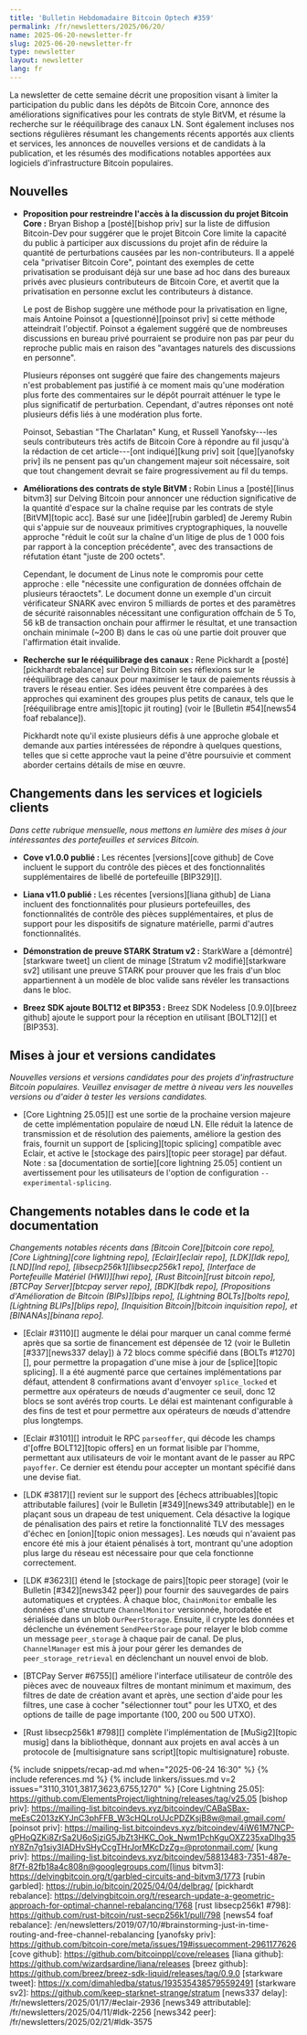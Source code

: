 ```yaml
---
title: 'Bulletin Hebdomadaire Bitcoin Optech #359'
permalink: /fr/newsletters/2025/06/20/
name: 2025-06-20-newsletter-fr
slug: 2025-06-20-newsletter-fr
type: newsletter
layout: newsletter
lang: fr
---
```

La newsletter de cette semaine décrit une proposition visant à limiter la participation du public
dans les dépôts de Bitcoin Core, annonce des améliorations significatives pour les contrats de style
BitVM, et résume la recherche sur le rééquilibrage des canaux LN. Sont également incluses nos
sections régulières résumant les changements récents apportés aux clients et services, les
annonces de nouvelles versions et de candidats à la publication, et les résumés des modifications
notables apportées aux logiciels d'infrastructure Bitcoin populaires.

## Nouvelles

- **Proposition pour restreindre l'accès à la discussion du projet Bitcoin Core :**
  Bryan Bishop a [posté][bishop priv] sur la liste de diffusion Bitcoin-Dev pour
  suggérer que le projet Bitcoin Core limite la capacité du public à
  participer aux discussions du projet afin de réduire la quantité
  de perturbations causées par les non-contributeurs. Il a appelé cela
  "privatiser Bitcoin Core",
  pointant des exemples de cette privatisation se produisant déjà sur une base ad
  hoc dans des bureaux privés avec plusieurs contributeurs de Bitcoin Core,
  et avertit que la privatisation en personne exclut les contributeurs à distance.

  Le post de Bishop suggère une méthode pour la privatisation en ligne, mais
  Antoine Poinsot a [questionné][poinsot priv] si cette méthode
  atteindrait l'objectif. Poinsot a également suggéré que de nombreuses discussions en bureau privé
  pourraient se produire non pas par peur du reproche public mais
  en raison des "avantages naturels des discussions en personne".

  Plusieurs réponses ont suggéré que faire des changements majeurs n'est
  probablement pas justifié à ce moment mais qu'une modération plus forte des
  commentaires sur le dépôt pourrait atténuer le type le plus
  significatif de perturbation. Cependant, d'autres réponses ont noté plusieurs
  défis liés à une modération plus forte.

  Poinsot, Sebastian "The Charlatan" Kung, et Russell Yanofsky---les seuls contributeurs très
  actifs de Bitcoin Core à répondre au fil jusqu'à la rédaction de cet article---[ont indiqué][kung
  priv] soit [que][yanofsky priv] ils ne pensent pas qu'un changement majeur soit nécessaire, soit que
  tout changement devrait se faire progressivement au fil du temps.

- **Améliorations des contrats de style BitVM :** Robin Linus a [posté][linus
  bitvm3] sur Delving Bitcoin pour annoncer une réduction significative de la
  quantité d'espace sur la chaîne requise par les contrats de style [BitVM][topic acc].
  Basé sur une [idée][rubin garbled] de Jeremy Rubin qui
  s'appuie sur de nouveaux primitives cryptographiques, la nouvelle approche "réduit le
  coût sur la chaîne d'un litige de plus de 1 000 fois par rapport à la conception précédente", avec
  des transactions de réfutation étant "juste de 200 octets".

  Cependant, le document de Linus note le compromis pour cette approche : elle
  "nécessite une configuration de données offchain de plusieurs téraoctets". Le document donne un
  exemple d'un circuit vérificateur SNARK avec environ 5 milliards de portes et
  des paramètres de sécurité raisonnables nécessitant une configuration offchain de 5 To, 56 kB
  de transaction onchain pour affirmer le résultat, et une transaction onchain minimale
  (~200 B) dans le cas où une partie doit prouver que l'affirmation était invalide.

- **Recherche sur le rééquilibrage des canaux :** Rene Pickhardt a [posté][pickhardt
  rebalance] sur Delving Bitcoin ses réflexions sur le rééquilibrage des canaux
  pour maximiser le taux de paiements réussis à travers
  le réseau entier. Ses idées peuvent être comparées à des approches qui examinent des groupes plus
  petits de canaux, tels que le [rééquilibrage entre amis][topic jit routing] (voir le [Bulletin
  #54][news54 foaf rebalance]).

  Pickhardt note qu'il existe plusieurs défis à une approche globale et demande aux parties
  intéressées de répondre à quelques questions, telles que si cette approche vaut la peine d'être
  poursuivie et comment aborder certains détails de mise en œuvre.

## Changements dans les services et logiciels clients

*Dans cette rubrique mensuelle, nous mettons en lumière des mises à jour intéressantes des
portefeuilles et services Bitcoin.*

- **Cove v1.0.0 publié :**
  Les récentes [versions][cove github] de Cove incluent le support du contrôle des pièces et des
  fonctionnalités supplémentaires de libellé de portefeuille [BIP329][].

- **Liana v11.0 publié :**
  Les récentes [versions][liana github] de Liana incluent des fonctionnalités pour plusieurs
  portefeuilles, des fonctionnalités de contrôle des pièces supplémentaires, et plus de support pour
  les dispositifs de signature matérielle, parmi d'autres fonctionnalités.

- **Démonstration de preuve STARK Stratum v2 :**
  StarkWare a [démontré][starkware tweet] un client de minage [Stratum v2 modifié][starkware sv2]
  utilisant une preuve STARK pour prouver que les frais d'un bloc appartiennent à un modèle de bloc
  valide sans révéler les transactions dans le bloc.

- **Breez SDK ajoute BOLT12 et BIP353 :**
  Breez SDK Nodeless [0.9.0][breez github] ajoute le support pour la réception en utilisant [BOLT12][]
  et [BIP353].

## Mises à jour et versions candidates

_Nouvelles versions et versions candidates pour des projets d'infrastructure Bitcoin populaires.
Veuillez envisager de mettre à niveau vers les nouvelles versions ou d'aider à tester les versions candidates._

- [Core Lightning 25.05][] est une sortie de la prochaine version majeure de cette implémentation
  populaire de nœud LN. Elle réduit la latence de transmission et de résolution des paiements,
  améliore la gestion des frais, fournit un support de [splicing][topic splicing] compatible avec
  Eclair, et active le [stockage des pairs][topic peer storage] par défaut. Note : sa [documentation
  de sortie][core lightning 25.05] contient un avertissement pour les utilisateurs de l'option de
  configuration `--experimental-splicing`.

## Changements notables dans le code et la documentation

_Changements notables récents dans [Bitcoin Core][bitcoin core repo], [Core Lightning][core
lightning repo], [Eclair][eclair repo], [LDK][ldk repo], [LND][lnd repo],
[libsecp256k1][libsecp256k1 repo], [Interface de Portefeuille Matériel (HWI)][hwi repo], [Rust
Bitcoin][rust bitcoin repo], [BTCPay Server][btcpay server repo], [BDK][bdk repo], [Propositions
d'Amélioration de Bitcoin (BIPs)][bips repo], [Lightning BOLTs][bolts repo], [Lightning BLIPs][blips
repo], [Inquisition Bitcoin][bitcoin inquisition repo], et [BINANAs][binana repo]._

- [Eclair #3110][] augmente le délai pour marquer un canal comme fermé après que sa sortie de
  financement est dépensée de 12 (voir le Bulletin [#337][news337 delay]) à 72 blocs comme spécifié
  dans [BOLTs #1270][], pour permettre la propagation d'une mise à jour de [splice][topic splicing].
  Il a été augmenté parce que certaines implémentations par défaut, attendent 8 confirmations
  avant d'envoyer `splice_locked` et permettre aux opérateurs de
  nœuds d'augmenter ce seuil, donc 12 blocs se sont avérés trop courts. Le délai est maintenant
  configurable à des fins de test et pour permettre aux opérateurs de nœuds d'attendre plus longtemps.

- [Eclair #3101][] introduit le RPC `parseoffer`, qui décode les champs d'[offre BOLT12][topic
  offers] en un format lisible par l'homme, permettant aux utilisateurs de voir le montant avant de le
  passer au RPC `payoffer`. Ce dernier est étendu pour accepter un montant spécifié dans une devise
  fiat.

- [LDK #3817][] revient sur le support des [échecs attribuables][topic attributable failures] (voir
  le Bulletin [#349][news349 attributable]) en le plaçant sous un drapeau de test uniquement. Cela
  désactive la logique de pénalisation des pairs et retire la fonctionnalité TLV des messages d'échec
  en [onion][topic onion messages]. Les nœuds qui n'avaient pas encore été mis à jour étaient pénalisés à
  tort, montrant qu'une adoption plus large du réseau est nécessaire pour que cela fonctionne correctement.

- [LDK #3623][] étend le [stockage de pairs][topic peer storage] (voir le Bulletin [#342][news342
  peer]) pour fournir des sauvegardes de pairs automatiques et cryptées. À chaque bloc, `ChainMonitor`
  emballe les données d'une structure `ChannelMonitor` versionnée, horodatée et sérialisée dans un
  blob `OurPeerStorage`. Ensuite, il crypte les données et déclenche un événement `SendPeerStorage`
  pour relayer le blob comme un message `peer_storage` à chaque pair de canal. De plus,
  `ChannelManager` est mis à jour pour gérer les demandes de `peer_storage_retrieval` en déclenchant
  un nouvel envoi de blob.

- [BTCPay Server #6755][] améliore l'interface utilisateur de contrôle des pièces avec de nouveaux
  filtres de montant minimum et maximum, des filtres de date de création avant et après, une section
  d'aide pour les filtres, une case à cocher "sélectionner tout" pour les UTXO, et des options de
  taille de page importante (100, 200 ou 500 UTXO).

- [Rust libsecp256k1 #798][] complète l'implémentation de [MuSig2][topic musig] dans la
  bibliothèque, donnant aux projets en aval accès à un protocole de [multisignature sans script][topic
  multisignature] robuste.

{% include snippets/recap-ad.md when="2025-06-24 16:30" %}
{% include references.md %}
{% include linkers/issues.md v=2 issues="3110,3101,3817,3623,6755,1270" %}
[Core Lightning 25.05]: https://github.com/ElementsProject/lightning/releases/tag/v25.05
[bishop priv]: https://mailing-list.bitcoindevs.xyz/bitcoindev/CABaSBax-meEsC2013zKYJnC3phFFB_W3cHQLroUJcPDZKsjB8w@mail.gmail.com/
[poinsot priv]: https://mailing-list.bitcoindevs.xyz/bitcoindev/4iW61M7NCP-gPHoQZKi8ZrSa2U6oSjziG5JbZt3HKC_Ook_Nwm1PchKguOXZ235xaDlhg35nY8Zn7g1siy3IADHvSHyCcgTHrJorMKcDzZg=@protonmail.com/
[kung priv]: https://mailing-list.bitcoindevs.xyz/bitcoindev/58813483-7351-487e-8f7f-82fb18a4c808n@googlegroups.com/[linus
bitvm3]: https://delvingbitcoin.org/t/garbled-circuits-and-bitvm3/1773
[rubin garbled]: https://rubin.io/bitcoin/2025/04/04/delbrag/
[pickhardt rebalance]: https://delvingbitcoin.org/t/research-update-a-geometric-approach-for-optimal-channel-rebalancing/1768
[rust libsecp256k1 #798]: https://github.com/rust-bitcoin/rust-secp256k1/pull/798
[news54 foaf rebalance]: /en/newsletters/2019/07/10/#brainstorming-just-in-time-routing-and-free-channel-rebalancing
[yanofsky priv]: https://github.com/bitcoin-core/meta/issues/19#issuecomment-2961177626
[cove github]: https://github.com/bitcoinppl/cove/releases
[liana github]: https://github.com/wizardsardine/liana/releases
[breez github]: https://github.com/breez/breez-sdk-liquid/releases/tag/0.9.0
[starkware tweet]: https://x.com/dimahledba/status/1935354385795592491
[starkware sv2]: https://github.com/keep-starknet-strange/stratum
[news337 delay]: /fr/newsletters/2025/01/17/#eclair-2936
[news349 attributable]: /fr/newsletters/2025/04/11/#ldk-2256
[news342 peer]: /fr/newsletters/2025/02/21/#ldk-3575
